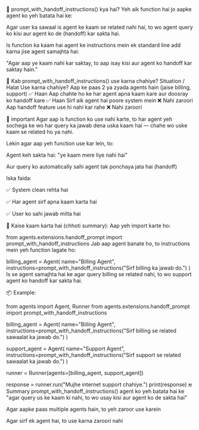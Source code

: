 📌 prompt_with_handoff_instructions() kya hai?
Yeh aik function hai jo aapke agent ko yeh batata hai ke:

Agar user ka sawaal is agent ke kaam se related nahi hai, to wo agent query ko kisi aur agent ko de (handoff) kar sakta hai.

Is function ka kaam hai agent ke instructions mein ek standard line add karna jise agent samajhta hai:

"Agar aap ye kaam nahi kar saktay, to aap isay kisi aur agent ko handoff kar saktay hain."

🔄 Kab prompt_with_handoff_instructions() use karna chahiye?
Situation / Halat	Use karna chahiye?
Aap ke paas 2 ya zyada agents hain (jaise billing, support)	✅ Haan
Aap chahte ho ke har agent apna kaam kare aur doosray ko handoff kare	✅ Haan
Sirf aik agent hai poore system mein	❌ Nahi zaroori
Aap handoff feature use hi nahi kar rahe	❌ Nahi zaroori

🧠 important 
Agar aap is function ko use nahi karte, to har agent yeh sochega ke wo har query ka jawab dena uska kaam hai — chahe wo uske kaam se related ho ya nahi.

Lekin agar aap yeh function use kar lein, to:

Agent keh sakta hai: "ye kaam mere liye nahi hai"

Aur query ko automatically sahi agent tak ponchaya jata hai (handoff)

Iska faida:

✅ System clean rehta hai

✅ Har agent sirf apna kaam karta hai

✅ User ko sahi jawab milta hai

📁 Kaise kaam karta hai (chhoti summary):
Aap yeh import karte ho:

from agents.extensions.handoff_prompt import prompt_with_handoff_instructions
Jab aap agent banate ho, to instructions mein yeh function lagate ho:

billing_agent = Agent(
    name="Billing Agent",
    instructions=prompt_with_handoff_instructions("Sirf billing ka jawab do.")
)
Is se agent samajhta hai ke agar query billing se related nahi, to wo support agent ko handoff kar sakta hai.

📦 Example:

from agents import Agent, Runner
from agents.extensions.handoff_prompt import prompt_with_handoff_instructions

billing_agent = Agent(
    name="Billing Agent",
    instructions=prompt_with_handoff_instructions("Sirf billing se related sawaalat ka jawab do.")
)

support_agent = Agent(
    name="Support Agent",
    instructions=prompt_with_handoff_instructions("Sirf support se related sawaalat ka jawab do.")
)

runner = Runner(agents=[billing_agent, support_agent])

response = runner.run("Mujhe internet support chahiye.")
print(response)
🔚 Summary 
prompt_with_handoff_instructions() agent ko yeh batata hai ke "agar query us ke kaam ki nahi, to wo usay kisi aur agent ko de sakta hai"

Agar aapke paas multiple agents hain, to yeh zaroor use karein

Agar sirf ek agent hai, to use karna zaroori nahi